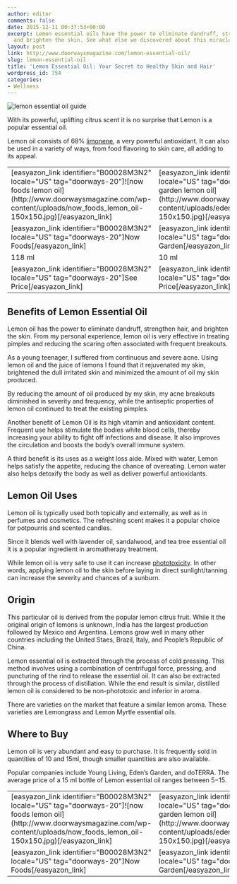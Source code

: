 ```yaml
---
author: editor
comments: false
date: 2015-12-11 00:37:53+00:00
excerpt: Lemon essential oils have the power to eliminate dandruff, strengthen hair,
  and brighten the skin. See what else we discovered about this miracle solution.
layout: post
link: http://www.doorwaysmagazine.com/lemon-essential-oil/
slug: lemon-essential-oil
title: 'Lemon Essential Oil: Your Secret to Healthy Skin and Hair'
wordpress_id: 754
categories:
- Wellness
---
```


![lemon essential oil guide](http://www.doorwaysmagazine.com/wp-content/uploads/lemon_essential_oil_guide.jpg)

With its powerful, uplifting citrus scent it is no surprise that Lemon is a popular essential oil. 

Lemon oil consists of 68% [limonene](https://en.wikipedia.org/wiki/Limonene), a very powerful antioxidant. It can also be used in a variety of ways, from food flavoring to skin care, all adding to its appeal.

<table >
<tr >

<td >[easyazon_link identifier="B00028M3N2" locale="US" tag="doorways-20"]![now foods lemon oil](http://www.doorwaysmagazine.com/wp-content/uploads/now_foods_lemon_oil-150x150.jpg)[/easyazon_link]
</td>

<td >[easyazon_link identifier="B002RTL9IY" locale="US" tag="doorways-20"]![edens garden lemon oil](http://www.doorwaysmagazine.com/wp-content/uploads/edens_garden_lemon_oil-150x150.jpg)[/easyazon_link]
</td>

<td >[easyazon_link identifier="B00K6KXODE" locale="US" tag="doorways-20"]![woolzies lemon essential oil](http://www.doorwaysmagazine.com/wp-content/uploads/woolzies_lemon_essential_oil-150x150.jpg)[/easyazon_link]
</td>

<td >[easyazon_link identifier="B004O22328" locale="US" tag="doorways-20"]![doterra lemon oil](http://www.doorwaysmagazine.com/wp-content/uploads/doterra_lemon_oil-150x150.jpg)[/easyazon_link]
</td>
</tr>
<tr >

<td >[easyazon_link identifier="B00028M3N2" locale="US" tag="doorways-20"]Now Foods[/easyazon_link]
</td>

<td >[easyazon_link identifier="B002RTL9IY" locale="US" tag="doorways-20"]Edens Garden[/easyazon_link]
</td>

<td >[easyazon_link identifier="B00K6KXODE" locale="US" tag="doorways-20"]Woolzies[/easyazon_link]
</td>

<td >[easyazon_link identifier="B004O22328" locale="US" tag="doorways-20"]doTERRA[/easyazon_link]
</td>
</tr>
<tr >

<td >118 ml
</td>

<td >10 ml
</td>

<td >30 ml
</td>

<td >15 ml
</td>
</tr>
<tr >

<td >[easyazon_link identifier="B00028M3N2" locale="US" tag="doorways-20"]See Price[/easyazon_link]
</td>

<td >[easyazon_link identifier="B002RTL9IY" locale="US" tag="doorways-20"]See Price[/easyazon_link]
</td>

<td >[easyazon_link identifier="B00K6KXODE" locale="US" tag="doorways-20"]See Price[/easyazon_link]
</td>

<td >[easyazon_link identifier="B004O22328" locale="US" tag="doorways-20"]See Price[/easyazon_link]
</td>
</tr>
</table>



## Benefits of Lemon Essential Oil



Lemon oil has the power to eliminate dandruff, strengthen hair, and brighten the skin. From my personal experience, lemon oil is very effective in treating pimples and reducing the scaring often associated with frequent breakouts.

As a young teenager, I suffered from continuous and severe acne. Using lemon oil and the juice of lemons I found that it rejuvenated my skin, brightened the dull irritated skin and minimized the amount of oil my skin produced. 

By reducing the amount of oil produced by my skin, my acne breakouts diminished in severity and frequency, while the antiseptic properties of lemon oil continued to treat the existing pimples.

Another benefit of Lemon Oil is its high vitamin and antioxidant content. Frequent use helps stimulate the bodies white blood cells, thereby increasing your ability to fight off infections and disease. It also improves the circulation and boosts the body’s overall immune system. 

A third benefit is its uses as a weight loss aide. Mixed with water, Lemon helps satisfy the appetite, reducing the chance of overeating. Lemon water also helps detoxify the body as well as deliver powerful antioxidants.



## Lemon Oil Uses



Lemon oil is typically used both topically and externally, as well as in perfumes and cosmetics. The refreshing scent makes it a popular choice for potpourris and scented candles. 

Since it blends well with lavender oil, sandalwood, and tea tree essential oil it is a popular ingredient in aromatherapy treatment.

While lemon oil is very safe to use it can increase [phototoxicity](https://en.wikipedia.org/wiki/Phototoxicity). In other words, applying lemon oil to the skin before laying in direct sunlight/tanning can increase the severity and chances of a sunburn.



## Origin



This particular oil is derived from the popular lemon citrus fruit. While it the original origin of lemons is unknown, India has the largest production followed by Mexico and Argentina. Lemons grow well in many other countries including the United Staes, Brazil, Italy, and People’s Republic of China. 

Lemon essential oil is extracted through the process of cold pressing. This method involves using a combination of centrifugal force, pressing, and puncturing of the rind to release the essential oil. It can also be extracted through the process of distillation. While the end result is similar, distilled lemon oil is considered to be non-phototoxic and inferior in aroma. 

There are varieties on the market that feature a similar lemon aroma. These varieties are Lemongrass and Lemon Myrtle essential oils. 



## Where to Buy



Lemon oil is very abundant and easy to purchase. It is frequently sold in quantities of 10 and 15ml, though smaller quantities are also available. 

Popular companies include Young Living, Eden’s Garden, and doTERRA. The average price of a 15 ml bottle of Lemon essential oil ranges between $5-$15.  

<table >
<tr >

<td >[easyazon_link identifier="B00028M3N2" locale="US" tag="doorways-20"]![now foods lemon oil](http://www.doorwaysmagazine.com/wp-content/uploads/now_foods_lemon_oil-150x150.jpg)[/easyazon_link]
</td>

<td >[easyazon_link identifier="B002RTL9IY" locale="US" tag="doorways-20"]![edens garden lemon oil](http://www.doorwaysmagazine.com/wp-content/uploads/edens_garden_lemon_oil-150x150.jpg)[/easyazon_link]
</td>

<td >[easyazon_link identifier="B00K6KXODE" locale="US" tag="doorways-20"]![woolzies lemon essential oil](http://www.doorwaysmagazine.com/wp-content/uploads/woolzies_lemon_essential_oil-150x150.jpg)[/easyazon_link]
</td>

<td >[easyazon_link identifier="B004O22328" locale="US" tag="doorways-20"]![doterra lemon oil](http://www.doorwaysmagazine.com/wp-content/uploads/doterra_lemon_oil-150x150.jpg)[/easyazon_link]
</td>
</tr>
<tr >

<td >[easyazon_link identifier="B00028M3N2" locale="US" tag="doorways-20"]Now Foods[/easyazon_link]
</td>

<td >[easyazon_link identifier="B002RTL9IY" locale="US" tag="doorways-20"]Edens Garden[/easyazon_link]
</td>

<td >[easyazon_link identifier="B00K6KXODE" locale="US" tag="doorways-20"]Woolzies[/easyazon_link]
</td>

<td >[easyazon_link identifier="B004O22328" locale="US" tag="doorways-20"]doTERRA[/easyazon_link]
</td>
</tr>
</table>
